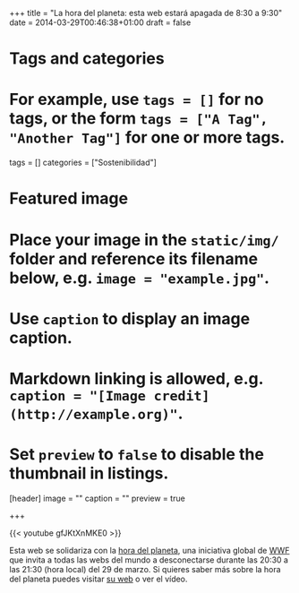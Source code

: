 +++
title = "La hora del planeta: esta web estará apagada de 8:30 a 9:30"
date = 2014-03-29T00:46:38+01:00
draft = false

# Tags and categories
# For example, use `tags = []` for no tags, or the form `tags = ["A Tag", "Another Tag"]` for one or more tags.
tags = []
categories = ["Sostenibilidad"]

# Featured image
# Place your image in the `static/img/` folder and reference its filename below, e.g. `image = "example.jpg"`.
# Use `caption` to display an image caption.
#   Markdown linking is allowed, e.g. `caption = "[Image credit](http://example.org)"`.
# Set `preview` to `false` to disable the thumbnail in listings.
[header]
image = ""
caption = ""
preview = true

+++

{{< youtube  gfJKtXnMKE0 >}}

Esta web se solidariza con la <a href="https://es.wikipedia.org/wiki/La_hora_del_planeta" class="ext" target="_blank">hora del planeta</a>, una iniciativa global de <a href="https://es.wikipedia.org/wiki/Fondo_Mundial_para_la_Naturaleza" class="ext" target="_blank">WWF</a> que invita a todas las webs del mundo a desconectarse durante las 20:30 a las 21:30 (hora local) del 29 de marzo. Si quieres saber más sobre la hora del planeta puedes visitar <a href="http://www.horadelplaneta.es/apagainternet" class="ext" target="_blank">su web</a> o ver el vídeo.
